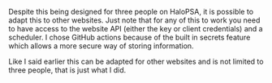 Despite this being designed for three people on HaloPSA, it is possible to adapt this to other websites. 
Just note that for any of this to work you need to have access to the website API (either the key or client credentials) and a scheduler.
I chose GitHub actions because of the built in secrets feature which allows a more secure way of storing information.

Like I said earlier this can be adapted for other websites and is not limited to three people, that is just what I did.
